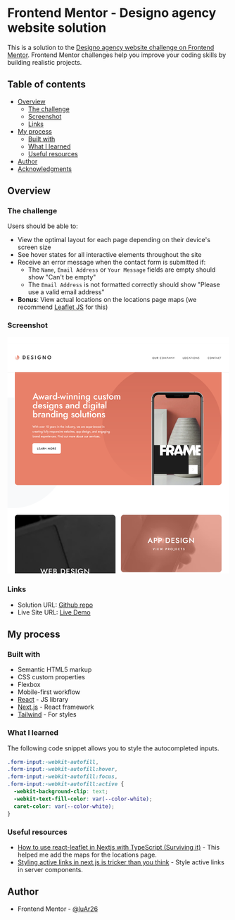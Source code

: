 # Frontend Mentor - Designo agency website solution

This is a solution to the [Designo agency website challenge on Frontend Mentor](https://www.frontendmentor.io/challenges/designo-multipage-website-G48K6rfUT). Frontend Mentor challenges help you improve your coding skills by building realistic projects.

## Table of contents

- [Overview](#overview)
  - [The challenge](#the-challenge)
  - [Screenshot](#screenshot)
  - [Links](#links)
- [My process](#my-process)
  - [Built with](#built-with)
  - [What I learned](#what-i-learned)
  - [Useful resources](#useful-resources)
- [Author](#author)
- [Acknowledgments](#acknowledgments)

## Overview

### The challenge

Users should be able to:

- View the optimal layout for each page depending on their device's screen size
- See hover states for all interactive elements throughout the site
- Receive an error message when the contact form is submitted if:
  - The `Name`, `Email Address` or `Your Message` fields are empty should show "Can't be empty"
  - The `Email Address` is not formatted correctly should show "Please use a valid email address"
- **Bonus**: View actual locations on the locations page maps (we recommend [Leaflet JS](https://leafletjs.com/) for this)

### Screenshot

![](./screenshot.png)

### Links

- Solution URL: [Github repo](https://github.com/luAr26/designo-multi-page-website)
- Live Site URL: [Live Demo](https://designo-multi-page-website-zeta.vercel.app/)

## My process

### Built with

- Semantic HTML5 markup
- CSS custom properties
- Flexbox
- Mobile-first workflow
- [React](https://reactjs.org/) - JS library
- [Next.js](https://nextjs.org/) - React framework
- [Tailwind](https://tailwindcss.com/) - For styles

### What I learned

The following code snippet allows you to style the autocompleted inputs.

```css
.form-input:-webkit-autofill,
.form-input:-webkit-autofill:hover,
.form-input:-webkit-autofill:focus,
.form-input:-webkit-autofill:active {
  -webkit-background-clip: text;
  -webkit-text-fill-color: var(--color-white);
  caret-color: var(--color-white);
}
```

### Useful resources

- [How to use react-leaflet in Nextjs with TypeScript (Surviving it)](https://andresprieto-25116.medium.com/how-to-use-react-leaflet-in-nextjs-with-typescript-surviving-it-21a3379d4d18) - This helped me add the maps for the locations page.
- [Styling active links in next.js is tricker than you think](https://www.youtube.com/watch?v=OZRGQeAp8Uw) - Style active links in server components.

## Author

- Frontend Mentor - [@luAr26](https://www.frontendmentor.io/profile/luAr26)
